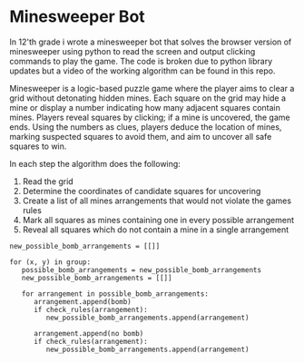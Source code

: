 # Minesweeper Bot  
In 12'th grade i wrote a minesweeper bot that solves the browser version of minesweeper using python to read the screen and output clicking commands to play the game. The code is broken due to python library updates but a video of the working algorithm can be found in this repo.  

Minesweeper is a logic-based puzzle game where the player aims to clear a grid without detonating hidden mines. Each square on the grid may hide a mine or display a number indicating how many adjacent squares contain mines. Players reveal squares by clicking; if a mine is uncovered, the game ends. Using the numbers as clues, players deduce the location of mines, marking suspected squares to avoid them, and aim to uncover all safe squares to win.  

In each step the algorithm does the following:  
1. Read the grid
2. Determine the coordinates of candidate squares for uncovering
3. Create a list of all mines arrangements that would not violate the games rules
4. Mark all squares as mines containing one in every possible arrangement
5. Reveal all squares which do not contain a mine in a single arrangement

```
new_possible_bomb_arrangements = [[]]

for (x, y) in group:
   possible_bomb_arrangements = new_possible_bomb_arrangements
   new_possible_bomb_arrangements = [[]]

   for arrangement in possible_bomb_arrangements:
      arrangement.append(bomb)
      if check_rules(arrangement):
         new_possible_bomb_arrangements.append(arrangement)

      arrangement.append(no bomb)
      if check_rules(arrangement):
         new_possible_bomb_arrangements.append(arrangement)
  
```
